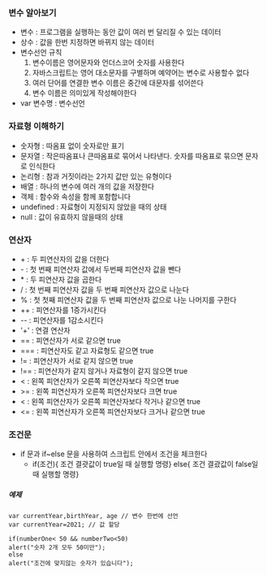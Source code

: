 ### 변수 알아보기
 * 변수 : 프로그램을 실행하는 동안 값이 여러 번 달리질 수 있는 데이터
 * 상수 : 값을 한번 지정하면 바뀌지 않는 데이터
 * 변수선언 규칙
   1. 변수이름은 영어문자와 언더스코어 숫자를 사용한다
   2. 자바스크립트는 영어 대소문자를 구별하며 예약어는 변수로 사용할수 없다
   3. 여러 단어를 연결한 변수 이름은 중간에 대문자를 섞어쓴다
   4. 변수 이름은 의미있게 작성해야한다
  * var 변수명 : 변수선언

### 자료형 이해하기
* 숫자형 : 따옴표 없이 숫자로만 표기
* 문자열 : 작은따옴표나 큰따옴표로 묶어서 나타낸다. 숫자를 따옴표로 묶으면 문자로 인식한다
* 논리형 : 참과 거짓이라는 2가지 값만 있는 유형이다
* 배열 : 하나의 변수에 여러 개의 값을 저장한다
* 객체 : 함수와 속성을 함께 포함합니다
* undefined : 자료형이 지정되지 않았을 때의 상태
* null : 값이 유효하지 않을때의 상태

### 연산자
* \+ : 두 피연산자의 값을 더한다
* \- : 첫 번째 피연산자 값에서 두번째 피연산자 값을 뺀다
* \* : 두 피연산자 값을 곱한다
* \/ : 첫 번째 피연산자 값을 두 번째 피연산자 값으로 나눈다
* \% : 첫 첫째 피연산자 값을 두 번째 피연산자 값으로 나눈 나머지를 구한다
* \+\+ : 피연산자를 1증가시킨다 
* \-\- : 피연산자를 1감소시킨다
* '\+' : 연결 연산자
* == : 피연산자가 서로 같으면 true
* === : 피연산자도 같고 자료형도 같으면 true
* != : 피연산자가 서로 같지 않으면 true
* !== : 피연산자가 같지 않거나 자료형이 같지 않으면 true
* \< : 왼쪽 피연산자가 오른쪽 피연산자보다 작으면 true
* \>= : 왼쪽 피연산자가 오른쪽 피연산자보다 크면 true
* \< : 왼쪽 피연산자가 오른쪽 피연산자보다 작거나 같으면 true
* \<= : 왼쪽 피연산자가 오른쪽 피연산자보다 크거나 같으면 true
### 조건문
* if 문과 if~else 문을 사용하여 스크립트 안에서 조건을 체크한다
  * if(조건){
조건 결괏값이 true일 때 실행할 명령}
else{
조건 결괐값이 false일 때 실행할 명령} 
##### 예제
```
var currentYear,birthYear, age // 변수 한번에 선언
var currentYear=2021; // 값 할당
```
```
if(numberOne< 50 && numberTwo<50)
alert("숫자 2개 모두 50미만");
else
alert("조건에 맞지않는 숫자가 있습니다");
```


